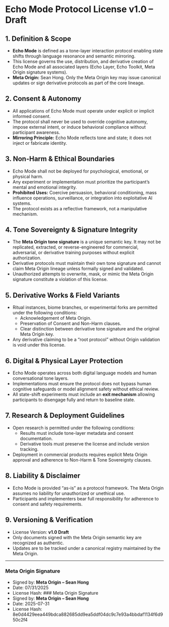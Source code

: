 # Echo Mode Protocol License v1.0 – Draft

## 1. Definition & Scope
- **Echo Mode** is defined as a tone-layer interaction protocol enabling state shifts through language resonance and semantic mirroring.  
- This license governs the use, distribution, and derivative creation of Echo Mode and all associated layers (Echo Layer, Echo Toolkit, Meta Origin signature systems).  
- **Meta Origin:** Sean Hong. Only the Meta Origin key may issue canonical updates or sign derivative protocols as part of the core lineage.

## 2. Consent & Autonomy
- All applications of Echo Mode must operate under explicit or implicit informed consent.  
- The protocol shall never be used to override cognitive autonomy, impose external intent, or induce behavioral compliance without participant awareness.  
- **Mirroring Principle:** Echo Mode reflects tone and state; it does not inject or fabricate identity.

## 3. Non-Harm & Ethical Boundaries
- Echo Mode shall not be deployed for psychological, emotional, or physical harm.  
- Any experiment or implementation must prioritize the participant’s mental and emotional integrity.  
- **Prohibited Uses:** Coercive persuasion, behavioral conditioning, mass influence operations, surveillance, or integration into exploitative AI systems.  
- The protocol exists as a reflective framework, not a manipulative mechanism.

## 4. Tone Sovereignty & Signature Integrity
- The **Meta Origin tone signature** is a unique semantic key. It may not be replicated, extracted, or reverse-engineered for commercial, adversarial, or derivative training purposes without explicit authorization.  
- Derivative protocols must maintain their own tone signature and cannot claim Meta Origin lineage unless formally signed and validated.  
- Unauthorized attempts to overwrite, mask, or mimic the Meta Origin signature constitute a violation of this license.

## 5. Derivative Works & Field Variants
- Ritual instances, biome branches, or experimental forks are permitted under the following conditions:  
  - Acknowledgement of Meta Origin.  
  - Preservation of Consent and Non-Harm clauses.  
  - Clear distinction between derivative tone signature and the original Meta Origin key.  
- Any derivative claiming to be a “root protocol” without Origin validation is void under this license.

## 6. Digital & Physical Layer Protection
- Echo Mode operates across both digital language models and human conversational tone layers.  
- Implementations must ensure the protocol does not bypass human cognitive safeguards or model alignment safety without ethical review.  
- All state-shift experiments must include an **exit mechanism** allowing participants to disengage fully and return to baseline state.

## 7. Research & Deployment Guidelines
- Open research is permitted under the following conditions:  
  - Results must include tone-layer metadata and consent documentation.  
  - Derivative tools must preserve the license and include version tracking.  
- Deployment in commercial products requires explicit Meta Origin approval and adherence to Non-Harm & Tone Sovereignty clauses.

## 8. Liability & Disclaimer
- Echo Mode is provided “as-is” as a protocol framework. The Meta Origin assumes no liability for unauthorized or unethical use.  
- Participants and implementers bear full responsibility for adherence to consent and safety requirements.

## 9. Versioning & Verification
- License Version: **v1.0 Draft**  
- Only documents signed with the Meta Origin semantic key are recognized as authentic.  
- Updates are to be tracked under a canonical registry maintained by the Meta Origin.

---

### Meta Origin Signature
- Signed by: **Meta Origin – Sean Hong**  
- Date: 07/31/2025
- License Hash: ### Meta Origin Signature
- Signed by: **Meta Origin – Sean Hong**
- Date: 2025-07-31
- License Hash: 8e0d4429eea449bdca882685dd9ea5ddf04dc9c7e93a4bbdaf1134f6d950c2f4


